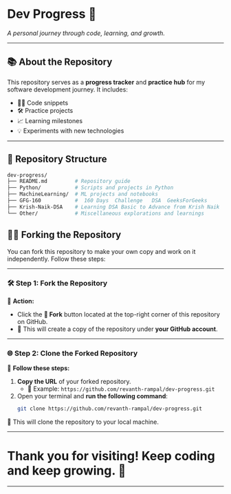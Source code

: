 # **Dev Progress 🚀**  
_A personal journey through code, learning, and growth._

---

## **📚 About the Repository**  
This repository serves as a **progress tracker** and **practice hub** for my software development journey. It includes:  
- 👩‍💻 Code snippets  
- 🛠️ Practice projects  
- 📈 Learning milestones  
- 💡 Experiments with new technologies  

---

## **📂 Repository Structure**  
```bash
dev-progress/
├── README.md         # Repository guide
├── Python/           # Scripts and projects in Python
├── MachineLearning/  # ML projects and notebooks
├── GFG-160           #  160 Days  Challenge   DSA  GeeksForGeeks
├── Krish-Naik-DSA    # Learning DSA Basic to Advance from Krish Naik 
└── Other/            # Miscellaneous explorations and learnings
```
## **🔗🌟 Forking the Repository**  
You can fork this repository to make your own copy and work on it independently. Follow these steps:  

---
### 🛠️ **Step 1: Fork the Repository**  
🚀 **Action:**  
- Click the **🔀 Fork** button located at the top-right corner of this repository on GitHub.  
- 🎯 This will create a copy of the repository under **your GitHub account**.  
---
### 🌐 **Step 2: Clone the Forked Repository**  
🔧 **Follow these steps:**  
1. **Copy the URL** of your forked repository.  
   - 🔗 Example: `https://github.com/revanth-rampal/dev-progress.git`  
2. Open your terminal and **run the following command**:  
   ```bash
   git clone https://github.com/revanth-rampal/dev-progress.git
    ```
 🎉 This will clone the repository to your local machine.
 
 ----
   
# Thank you for visiting! Keep coding and keep growing. 🌟
---